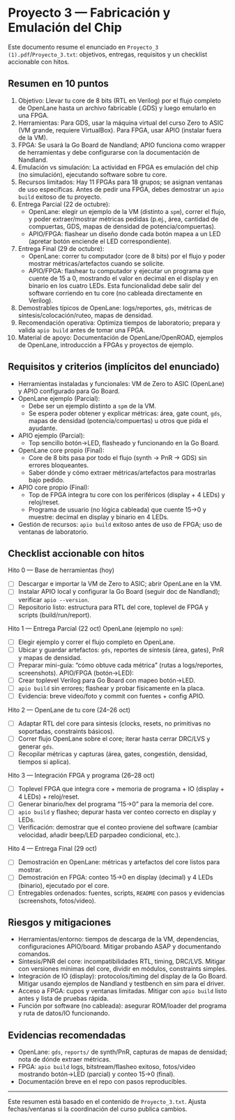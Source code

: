 # Proyecto 3 — Fabricación y Emulación del Chip

Este documento resume el enunciado en `Proyecto_3 (1).pdf`/`Proyecto_3.txt`: objetivos, entregas, requisitos y un checklist accionable con hitos.

## Resumen en 10 puntos

1. Objetivo: Llevar tu core de 8 bits (RTL en Verilog) por el flujo completo de OpenLane hasta un archivo fabricable (.GDS) y luego emularlo en una FPGA.
2. Herramientas: Para GDS, usar la máquina virtual del curso Zero to ASIC (VM grande, requiere VirtualBox). Para FPGA, usar APIO (instalar fuera de la VM).
3. FPGA: Se usará la Go Board de Nandland; APIO funciona como wrapper de herramientas y debe configurarse con la documentación de Nandland.
4. Emulación vs simulación: La actividad en FPGA es emulación del chip (no simulación), ejecutando software sobre tu core.
5. Recursos limitados: Hay 11 FPGAs para 18 grupos; se asignan ventanas de uso específicas. Antes de pedir una FPGA, debes demostrar un `apio build` exitoso de tu proyecto.
6. Entrega Parcial (22 de octubre):
   - OpenLane: elegir un ejemplo de la VM (distinto a `spm`), correr el flujo, y poder extraer/mostrar métricas pedidas (p.ej., área, cantidad de compuertas, GDS, mapas de densidad de potencia/compuertas).
   - APIO/FPGA: flashear un diseño donde cada botón mapea a un LED (apretar botón enciende el LED correspondiente).
7. Entrega Final (29 de octubre):
   - OpenLane: correr tu computador (core de 8 bits) por el flujo y poder mostrar métricas/artefactos cuando se solicite.
   - APIO/FPGA: flashear tu computador y ejecutar un programa que cuente de 15 a 0, mostrando el valor en decimal en el display y en binario en los cuatro LEDs. Esta funcionalidad debe salir del software corriendo en tu core (no cableada directamente en Verilog).
8. Demostrables típicos de OpenLane: logs/reportes, `gds`, métricas de síntesis/colocación/ruteo, mapas de densidad.
9. Recomendación operativa: Optimiza tiempos de laboratorio; prepara y valida `apio build` antes de tomar una FPGA.
10. Material de apoyo: Documentación de OpenLane/OpenROAD, ejemplos de OpenLane, introducción a FPGAs y proyectos de ejemplo.

## Requisitos y criterios (implícitos del enunciado)

- Herramientas instaladas y funcionales: VM de Zero to ASIC (OpenLane) y APIO configurado para Go Board.
- OpenLane ejemplo (Parcial):
  - Debe ser un ejemplo distinto a `spm` de la VM.
  - Se espera poder obtener y explicar métricas: área, gate count, `gds`, mapas de densidad (potencia/compuertas) u otros que pida el ayudante.
- APIO ejemplo (Parcial):
  - Top sencillo botón→LED, flasheado y funcionando en la Go Board.
- OpenLane core propio (Final):
  - Core de 8 bits pasa por todo el flujo (synth → PnR → GDS) sin errores bloqueantes.
  - Saber dónde y cómo extraer métricas/artefactos para mostrarlas bajo pedido.
- APIO core propio (Final):
  - Top de FPGA integra tu core con los periféricos (display + 4 LEDs) y reloj/reset.
  - Programa de usuario (no lógica cableada) que cuente 15→0 y muestre: decimal en display y binario en 4 LEDs.
- Gestión de recursos: `apio build` exitoso antes de uso de FPGA; uso de ventanas de laboratorio.

## Checklist accionable con hitos

Hito 0 — Base de herramientas (hoy)
- [ ] Descargar e importar la VM de Zero to ASIC; abrir OpenLane en la VM.
- [ ] Instalar APIO local y configurar la Go Board (seguir doc de Nandland); verificar `apio --version`.
- [ ] Repositorio listo: estructura para RTL del core, toplevel de FPGA y scripts (build/run/report).

Hito 1 — Entrega Parcial (22 oct)
OpenLane (ejemplo no `spm`):
- [ ] Elegir ejemplo y correr el flujo completo en OpenLane.
- [ ] Ubicar y guardar artefactos: `gds`, reportes de síntesis (área, gates), PnR y mapas de densidad.
- [ ] Preparar mini-guía: “cómo obtuve cada métrica” (rutas a logs/reportes, screenshots).
APIO/FPGA (botón→LED):
- [ ] Crear toplevel Verilog para Go Board con mapeo botón→LED.
- [ ] `apio build` sin errores; flashear y probar físicamente en la placa.
- [ ] Evidencia: breve video/foto y commit con fuentes + config APIO.

Hito 2 — OpenLane de tu core (24–26 oct)
- [ ] Adaptar RTL del core para síntesis (clocks, resets, no primitivas no soportadas, constraints básicos).
- [ ] Correr flujo OpenLane sobre el core; iterar hasta cerrar DRC/LVS y generar `gds`.
- [ ] Recopilar métricas y capturas (área, gates, congestión, densidad, tiempos si aplica).

Hito 3 — Integración FPGA y programa (26–28 oct)
- [ ] Toplevel FPGA que integra core + memoria de programa + IO (display + 4 LEDs) + reloj/reset.
- [ ] Generar binario/hex del programa “15→0” para la memoria del core.
- [ ] `apio build` y flasheo; depurar hasta ver conteo correcto en display y LEDs.
- [ ] Verificación: demostrar que el conteo proviene del software (cambiar velocidad, añadir beep/LED parpadeo condicional, etc.).

Hito 4 — Entrega Final (29 oct)
- [ ] Demostración en OpenLane: métricas y artefactos del core listos para mostrar.
- [ ] Demostración en FPGA: conteo 15→0 en display (decimal) y 4 LEDs (binario), ejecutado por el core.
- [ ] Entregables ordenados: fuentes, scripts, `README` con pasos y evidencias (screenshots, fotos/video).

## Riesgos y mitigaciones

- Herramientas/entorno: tiempos de descarga de la VM, dependencias, configuraciones APIO/board. Mitigar probando ASAP y documentando comandos.
- Síntesis/PNR del core: incompatibilidades RTL, timing, DRC/LVS. Mitigar con versiones mínimas del core, dividir en módulos, constraints simples.
- Integración de IO (display): protocolos/timing del display de la Go Board. Mitigar usando ejemplos de Nandland y testbench en sim para el driver.
- Acceso a FPGA: cupos y ventanas limitadas. Mitigar con `apio build` listo antes y lista de pruebas rápida.
- Función por software (no cableada): asegurar ROM/loader del programa y ruta de datos/IO funcionando.

## Evidencias recomendadas

- OpenLane: `gds`, `reports/` de synth/PnR, capturas de mapas de densidad; nota de dónde extraer métricas.
- FPGA: `apio build` logs, bitstream/flasheo exitoso, fotos/video mostrando botón→LED (parcial) y conteo 15→0 (final).
- Documentación breve en el repo con pasos reproducibles.

---
Este resumen está basado en el contenido de `Proyecto_3.txt`. Ajusta fechas/ventanas si la coordinación del curso publica cambios.
